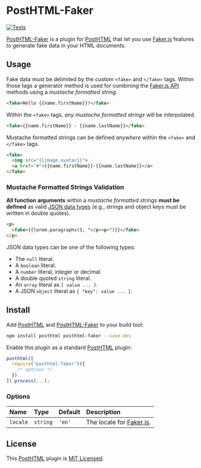 # PostHTML-Faker

[![Tests][build]][build-url]

[PostHTML-Faker] is a plugin for [PostHTML] that let you use [Faker.js] features to generate fake data in your HTML documents.

## Usage

Fake data must be delimited by the custom `<fake>` and `</fake>` tags. Within those tags a generator method is used for combining the [Faker.js API] methods using a _mustache formatted string_.

```html
<fake>Hello {{name.firstName}}!</fake>
```

Within the `<fake>` tags, _any mustache formatted strings_ will be interpolated.

```html
<fake>{{name.firstName}} - {{name.lastName}}</fake>
```

Mustache formatted strings can be defined _anywhere_ within the `<fake>` and `</fake>` tags.

```html
<fake>
  <img src="{{image.avatar}}">
  <a href="#">{{name.firstName}}-{{name.lastName}}</a>
</fake>
```

### Mustache Formatted Strings Validation

**All function arguments** within a _mustache formatted strings_ **must be defined** as valid [JSON data types] (e.g., strings and object keys must be written in double quotes).

```html
<p>
  <fake>{{lorem.paragraphs(3, "</p><p>")}}</fake>
</p>
```

JSON data types can be one of the following types:

- The `null` literal.
- A `boolean` literal.
- A `number` literal, integer or decimal.
- A double quoted `string` literal.
- An `array` literal as `[ value ... ]`.
- A JSON `object` literal as `{ "key": value ... }`.

## Install

Add [PostHTML] and [PostHTML-Faker] to your build tool:

```bash
npm install posthtml posthtml-faker --save-dev
```

Enable this plugin as a standard [PostHTML] plugin:

```js
posthtml([
  require("posthtml-faker")({
    /* options */
  })
]).process(...);
```

### Options

| Name     | Type     | Default | Description                |
| :------- | :------- | :------ | :------------------------- |
| `locale` | `string` | `'en'`  | The locale for [Faker.js]. |

## License

This [PostHTML] plugin is [MIT Licensed].

[posthtml-faker]: https://github.com/anthony-teinturier/posthtml-faker
[posthtml]: https://github.com/posthtml/posthtml
[faker.js]: https://github.com/marak/Faker.js
[json data types]: https://www.w3schools.com/js/js_json_datatypes.asp
[faker.js api]: http://marak.github.io/faker.js
[mit licensed]: https://github.com/anthony-teinturier/posthtml-faker/blob/master/LICENSE
[build]: https://travis-ci.org/anthony-teinturier/posthtml-faker.svg?branch=master
[build-url]: https://travis-ci.org/anthony-teinturier/posthtml-faker?branch=master
